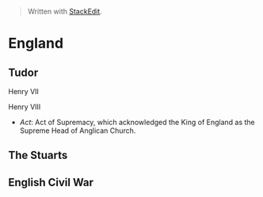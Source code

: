
> Written with [StackEdit](https://stackedit.io/).

# England

## Tudor
Henry VII

Henry VIII
   * _Act_: Act of Supremacy, which acknowledged the King of England as the Supreme Head of Anglican Church.
>

## The Stuarts
>
## English Civil War

<!--stackedit_data:
eyJoaXN0b3J5IjpbLTE4MTM4NDk0MzUsLTE0NjcyMjU5MjUsNz
MwOTk4MTE2XX0=
-->